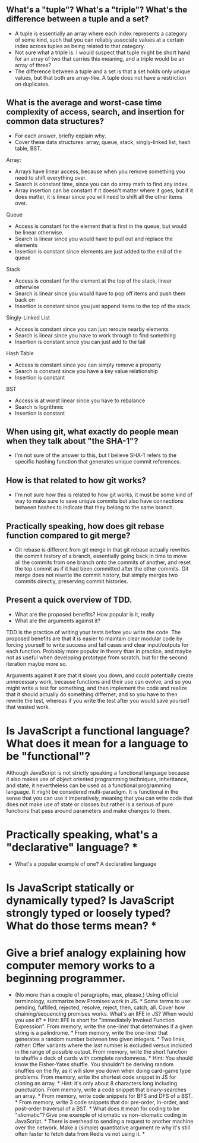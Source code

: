 ## What's a "tuple"? What's a "triple"? What's the difference between a tuple and a set? 
  * A tuple is essentially an array where each index represents a category of some kind, such that you can reliably associate values at a certain index across tuples as being related to that category. 
  * Not sure what a triple is. I would suspect that tuple might be short hand for an array of two that carries this meaning, and a triple would be an array of three? 
  * The difference between a tuple and a set is that a set holds only unique values, but that both are array-like. A tuple does not have a restriction on duplicates.
## What is the average and worst-case time complexity of access, search, and insertion for common data structures? 
 * For each answer, briefly explain why.
 * Cover these data structures: array, queue, stack, singly-linked list, hash table, BST.

Array:
  - Arrays have linear access, because when you remove something you need to shift everything over. 
  - Search is constant time, since you can do array math to find any index. 
  - Array insertion can be constant if it doesn't matter where it goes, but if it does matter, it is linear since you will need to shift all the other items over. 

Queue
  - Access is constant for the element that is first in the queue, but would be linear otherwise. 
  - Search is linear since you would have to pull out and replace the elements
  - Insertion is constant since elements are just added to the end of the queue

Stack
  - Access is constant for the element at the top of the stack, linear otherwise
  - Search is linear since you would have to pop off items and push them back on
  - Insertion is constant since you just append items to the top of the stack

Singly-Linked List
  - Access is constant since you can just reroute nearby elements
  - Search is linear since you have to work through to find something
  - Insertion is constant since you can just add to the tail

Hash Table
  - Access is constant since you can simply remove a property
  - Search is constant since you have a key value relationship
  - Insertion is constant 

BST 
  - Access is at worst linear since you have to rebalance
  - Search is logrithmic 
  - Insertion is constant 

## When using git, what exactly do people mean when they talk about "the SHA-1"? 

  - I'm not sure of the answer to this, but I believe SHA-1 refers to the specific hashing function that generates unique commit references. 

## How is that related to how git works?

  - I'm not sure how this is related to how git works, it must be some kind of way to make sure to save unique commits but also have connections between hashes to indicate that they belong to the same branch. 

## Practically speaking, how does git rebase function compared to git merge? 
  - Git rebase is different from git merge in that git rebase actually rewrites the commit history of a branch, essentially going back in time to move all the commits from one branch onto the commits of another, and reset the top commit as if it had been committed after the other commits. Git merge does not rewrite the commit history, but simply merges two commits directly, preserving commit histories. 

## Present a quick overview of TDD.
 * What are the proposed benefits? How popular is it, really 
 * What are the arguments against it?

  TDD is the practice of writing your tests before you write the code. The proposed benefits are that it is easier to maintain clear modular code by forcing yourself to write success and fail cases and clear input/outputs for each function. Probably more popular in theory than in practice, and maybe not as useful when developing prototype from scratch, but for the second iteration maybe more so. 

  Arguments against it are that it slows you down, and could potentially create unnecessary work, because functions and their use can evolve, and so you might write a test for something, and then implement the code and realize that it should actually do something differnet, and so you have to then rewrite the test, whereas if you write the test after you would save yourself that wasted work. 
# Is JavaScript a functional language? What does it mean for a language to be "functional"? 

Although JavaScript is not strictly speaking a functional language because it also makes use of object oriented programming techniques, inheritance, and state, it nevertheless can be used as a functional programming language. It might be considered multi-paradigm. It is functional in the sense that you can use it imperatively, meaning that you can write code that does not make use of state or classes but rather is a serious of pure functions that pass around parameters and make changes to them. 


# Practically speaking, what's a "declarative" language? *
  * What's a popular example of one?
  A declarative language 
# Is JavaScript statically or dynamically typed? Is JavaScript strongly typed or loosely typed? What do those terms mean? *
# Give a brief analogy explaining how computer memory works to a beginning programmer.
  * (No more than a couple of paragraphs, max, please.)
Using official terminology, summarize how Promises work in JS. *
Some terms to use: pending, fulfilled, rejected, resolve, reject, then, catch, all. Cover how chaining/sequencing promises works.
What's an IIFE in JS? When would you use it? *
Hint: IIFE is short for "Immediately Invoked Function Expression".
From memory, write the one-liner that determines if a given string is a palindrome. *
From memory, write the one-liner that generates a random number between two given integers. *
Two lines, rather: Offer variants where the last number is excluded versus included in the range of possible output.
From memory, write the short function to shuffle a deck of cards with complete randomness. *
Hint: You should know the Fisher-Yates shuffle. You shouldn't be deriving random shuffles on the fly, as it will slow you down when doing card-game type problems.
From memory, write the shortest code snippet in JS for cloning an array. *
Hint: it's only about 8 characters long including punctuation.
From memory, write a code snippet that binary-searches an array. *
From memory, write code snippets for BFS and DFS of a BST. *
From memory, write 3 code snippets that do: pre-order, in-order, and post-order traversal of a BST. *
What does it mean for coding to be "idiomatic"? Give one example of idiomatic vs non-idiomatic coding in JavaScript. *
There is overhead to sending a request to another machine over the network. Make a (simple) quantitative argument re why it's still often faster to fetch data from Redis vs not using it. *